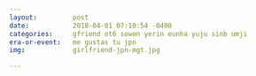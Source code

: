 ```yaml
---
layout:         post
date:           2018-04-01 07:10:54 -0400
categories:     gfriend ot6 sowon yerin eunha yuju sinb umji
era-or-event:   me gustas tu jpn
img:            girlfriend-jpn-mgt.jpg

---
```

